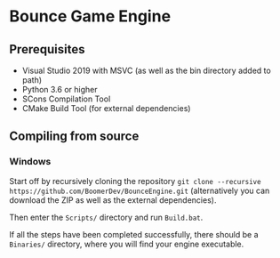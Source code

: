 # Bounce Game Engine

## Prerequisites
- Visual Studio 2019 with MSVC (as well as the bin directory added to path)
- Python 3.6 or higher
- SCons Compilation Tool
- CMake Build Tool (for external dependencies)

## Compiling from source
### Windows
Start off by recursively cloning the repository `git clone --recursive https://github.com/BoomerDev/BounceEngine.git` (alternatively you can download the ZIP as well as the external dependencies).

Then enter the `Scripts/` directory and run `Build.bat`.

If all the steps have been completed successfully, there should be a `Binaries/` directory, where you will find your engine executable.
